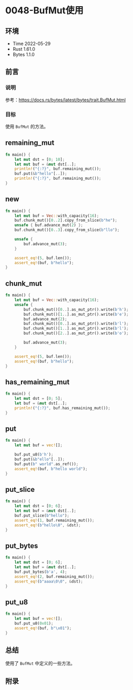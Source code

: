 # 0048-BufMut使用

## 环境

- Time 2022-05-29
- Rust 1.61.0
- Bytes 1.1.0

## 前言

### 说明

参考：<https://docs.rs/bytes/latest/bytes/trait.BufMut.html>

### 目标

使用 `BufMut` 的方法。

## remaining_mut

```rust
fn main() {
    let mut dst = [0; 10];
    let mut buf = &mut dst[..];
    println!("{:?}", buf.remaining_mut());
    buf.put(&b"hello"[..]);
    println!("{:?}", buf.remaining_mut());
}
```

## new

```rust
fn main() {
    let mut buf = Vec::with_capacity(16);
    buf.chunk_mut()[0..2].copy_from_slice(b"he");
    unsafe { buf.advance_mut(2) };
    buf.chunk_mut()[0..3].copy_from_slice(b"llo");

    unsafe {
        buf.advance_mut(3);
    }

    assert_eq!(5, buf.len());
    assert_eq!(buf, b"hello");
}
```

## chunk_mut

```rust
fn main() {
    let mut buf = Vec::with_capacity(16);
    unsafe {
        buf.chunk_mut()[0..].as_mut_ptr().write(b'h');
        buf.chunk_mut()[1..].as_mut_ptr().write(b'e');
        buf.advance_mut(2);
        buf.chunk_mut()[0..].as_mut_ptr().write(b'l');
        buf.chunk_mut()[1..].as_mut_ptr().write(b'l');
        buf.chunk_mut()[2..].as_mut_ptr().write(b'o');

        buf.advance_mut(3);
    }

    assert_eq!(5, buf.len());
    assert_eq!(buf, b"hello");
}
```

## has_remaining_mut

```rust
fn main() {
    let mut dst = [0; 5];
    let buf = &mut dst[..];
    println!("{:?}", buf.has_remaining_mut());
}
```

## put

```rust
fn main() {
    let mut buf = vec![];

    buf.put_u8(b'h');
    buf.put(&b"ello"[..]);
    buf.put(b" world".as_ref());
    assert_eq!(buf, b"hello world");
}
```

## put_slice

```rust
fn main() {
    let mut dst = [0; 6];
    let mut buf = &mut dst[..];
    buf.put_slice(b"hello");
    assert_eq!(1, buf.remaining_mut());
    assert_eq!(b"hello\0", &dst);
}
```

## put_bytes

```rust
fn main() {
    let mut dst = [0; 6];
    let mut buf = &mut dst[..];
    buf.put_bytes(b'a', 4);
    assert_eq!(2, buf.remaining_mut());
    assert_eq!(b"aaaa\0\0", &dst);
}
```

## put_u8

```rust
fn main() {
    let mut buf = vec![];
    buf.put_u8(0x01);
    assert_eq!(buf, b"\x01");
}
```

## 总结

使用了 `BufMut` 中定义的一些方法。

## 附录
